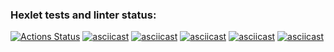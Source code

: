 ### Hexlet tests and linter status:
[![Actions Status](https://github.com/AlinLob/frontend-project-44/workflows/hexlet-check/badge.svg)](https://github.com/AlinLob/frontend-project-44/actions)
[![asciicast](https://asciinema.org/a/TH8g8w1TZgZfaBGzQQq5aGf4m.svg)](https://asciinema.org/a/TH8g8w1TZgZfaBGzQQq5aGf4m)
[![asciicast](https://asciinema.org/a/uHaCqmIoZfXVDpndCzaIDomQF.svg)](https://asciinema.org/a/uHaCqmIoZfXVDpndCzaIDomQF)
[![asciicast](https://asciinema.org/a/uLfpQgYgIZjbnYqX0yYTk3UTH.svg)](https://asciinema.org/a/uLfpQgYgIZjbnYqX0yYTk3UTH)
[![asciicast](https://asciinema.org/a/LtaehN2qKliDEInvJxSyGmaoQ.svg)](https://asciinema.org/a/LtaehN2qKliDEInvJxSyGmaoQ)
[![asciicast](https://asciinema.org/a/k2K0qfkG44fKHheQtT4cFst1L.svg)](https://asciinema.org/a/k2K0qfkG44fKHheQtT4cFst1L)
